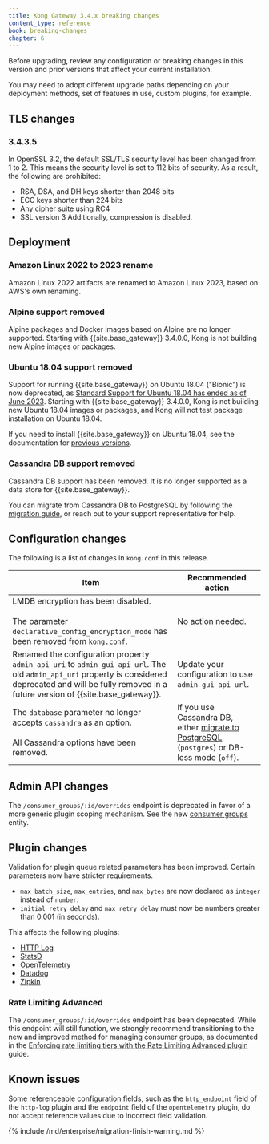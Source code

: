 ```yaml
---
title: Kong Gateway 3.4.x breaking changes
content_type: reference
book: breaking-changes
chapter: 6
---
```


Before upgrading, review any configuration or breaking changes in this version and prior versions that
affect your current installation.

You may need to adopt different upgrade paths depending on your deployment methods, set of features in use,
custom plugins, for example.

## TLS changes

### 3.4.3.5
In OpenSSL 3.2, the default SSL/TLS security level has been changed from 1 to 2.
This means the security level is set to 112 bits of security. 
As a result, the following are prohibited:
* RSA, DSA, and DH keys shorter than 2048 bits
* ECC keys shorter than 224 bits
* Any cipher suite using RC4
* SSL version 3
Additionally, compression is disabled.

## Deployment

### Amazon Linux 2022 to 2023 rename

Amazon Linux 2022 artifacts are renamed to Amazon Linux 2023, based on AWS's own renaming.

### Alpine support removed

Alpine packages and Docker images based on Alpine are no longer supported.
Starting with {{site.base_gateway}} 3.4.0.0, Kong is not building new Alpine images or packages.

### Ubuntu 18.04 support removed 

Support for running {{site.base_gateway}} on Ubuntu 18.04 ("Bionic") is now deprecated,
as [Standard Support for Ubuntu 18.04 has ended as of June 2023](https://wiki.ubuntu.com/Releases).
Starting with {{site.base_gateway}} 3.4.0.0, Kong is not building new Ubuntu 18.04
images or packages, and Kong will not test package installation on Ubuntu 18.04.

If you need to install {{site.base_gateway}} on Ubuntu 18.04, see the documentation for
[previous versions](/gateway/3.3.x/install/linux/ubuntu/).

### Cassandra DB support removed

Cassandra DB support has been removed. It is no longer supported as a data store for {{site.base_gateway}}. 

You can migrate from Cassandra DB to PostgreSQL by following the [migration guide](/gateway/{{page.release}}/migrate-cassandra-to-postgres/), 
or reach out to your support representative for help.

## Configuration changes

The following is a list of changes in `kong.conf` in this release.

Item | Recommended action
-----|-------------------
LMDB encryption has been disabled. <br><br> The parameter `declarative_config_encryption_mode` has been removed from `kong.conf`. | No action needed.
Renamed the configuration property `admin_api_uri` to `admin_gui_api_url`. The old `admin_api_uri` property is considered deprecated and will be fully removed in a future version of {{site.base_gateway}}. |  Update your configuration to use `admin_gui_api_url`.
The `database` parameter no longer accepts `cassandra` as an option. <br><br> All Cassandra options have been removed. | If you use Cassandra DB, either [migrate to PostgreSQL](/gateway/{{page.release}}/migrate-cassandra-to-postgres/) (`postgres`) or DB-less mode (`off`).

## Admin API changes

The `/consumer_groups/:id/overrides` endpoint is deprecated in favor of a more generic plugin scoping mechanism. 
See the new [consumer groups](/gateway/api/admin-ee/3.4.0.x/#/consumer_groups/get-consumer_groups) entity.

## Plugin changes

Validation for plugin queue related parameters has been improved. Certain parameters now have stricter requirements.
* `max_batch_size`, `max_entries`, and `max_bytes` are now declared as `integer` instead of `number`. 
* `initial_retry_delay` and `max_retry_delay` must now be numbers greater than 0.001 (in seconds).

This affects the following plugins:
  * [HTTP Log](/hub/kong-inc/http-log/)
  * [StatsD](/hub/kong-inc/statsd/) 
  * [OpenTelemetry](/hub/kong-inc/opentelemetry/)
  * [Datadog](/hub/kong-inc/datadog/)
  * [Zipkin](/hub/kong-inc/zipkin/)

### Rate Limiting Advanced

The `/consumer_groups/:id/overrides` endpoint has been deprecated. While this endpoint will still function, we strongly recommend transitioning to the new and improved method for managing consumer groups, as documented in the [Enforcing rate limiting tiers with the Rate Limiting Advanced plugin](/hub/kong-inc/rate-limiting-advanced/how-to/) guide. 

## Known issues

Some referenceable configuration fields, such as the `http_endpoint` field
of the `http-log` plugin and the `endpoint` field of the `opentelemetry` plugin,
do not accept reference values due to incorrect field validation.

{% include /md/enterprise/migration-finish-warning.md %}
